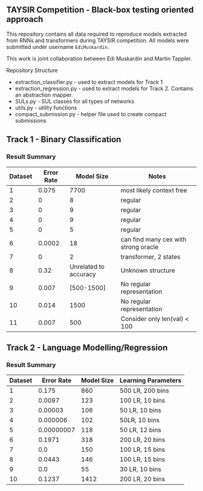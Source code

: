 ## TAYSIR Competition - Black-box testing oriented approach

This repository contains all data required to reproduce models extracted from RNNs and transformers during TAYSIR competition.
All models were submitted under username `EdiMuskardin`. 

This work is joint collaboration between Edi Muskardin and Martin Tappler.

Repository Structure
- extraction_classifier.py - used to extract models for Track 1
- extraction_regression.py - used to extract models for Track 2. Contains an abstraction mapper.
- SULs.py - SUL classes for all types of networks
- utils.py - utility functions
- compact_submission.py - helper file used to create compact submissions

## Track 1 - Binary Classification

### Result Summary

| Dataset | Error Rate | Model Size | Notes |
|---------|------------|------------|-------|
| 1       | 0.075      | 7700         |    most likely context free   |
| 2       | 0          | 8         |   regular    |
| 3       | 0          | 9         |   regular    |
| 4       | 0          | 9         |   regular    |
| 5       | 0          | 5         |    regular   |
| 6       | 0.0002     | 18         |   can find many cex with strong oracle    |
| 7       | 0          | 2         |   transformer, 2 states    |
| 8       | 0.32       | Unrelated to accuracy         |     Unknown structure  |
| 9       | 0.007      | [500-1500]         |    No regular representation   |
| 10      | 0.014      | 1500         |     No regular representation  |
| 11      | 0.007       | 500         |   Consider only len(val) < 100    |


## Track 2 - Language Modelling/Regression

### Result Summary

| Dataset | Error Rate | Model Size | Learning Parameters |
|---------|------------|------------|---------------------|
| 1       | 0.175      | 860         |    500 LR, 200 bins                 |
| 2       | 0.0097     | 123         |          100 LR, 10 bins           |
| 3       | 0.00003     | 106         |     50 LR, 10 bins                |
| 4       | 0.000006   | 102         |        50LR, 10 bins            |
| 5       | 0.00000007 | 118         |         50 LR, 12 bins           |
| 6       | 0.1971      | 318         |      200 LR, 20 bins               |
| 7       | 0.0      | 150         |       100 LR, 15 bins        |
| 8       | 0.0443     | 146         |     100 LR,   15 bins           |
| 9       | 0.0        | 55         | 30 LR, 10 bins      |
| 10      | 0.1237      | 1412         | 200 LR, 20 bins           |